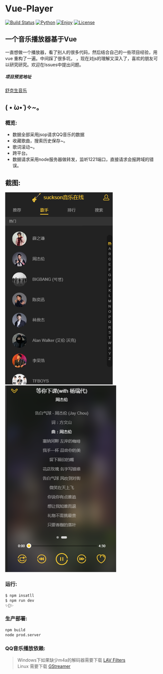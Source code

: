 # Vue-Player
[![Build Status](https://travis-ci.org/HuberTRoy/MusicBox.svg?branch=master)](https://travis-ci.org/HuberTRoy/MusicBox)
[![Python](https://img.shields.io/badge/Python-3.5%203.6-green.svg)](https://pypi.python.org/pypi/Music-Player)
[![Enjoy](https://img.shields.io/badge/EnjoyYourself-yes-orange.svg)](https://github.com/Suckson/Vue-music)
[![License](https://img.shields.io/badge/license-MIT-blue.svg)](https://pypi.python.org/pypi/Music-Player)

## 一个音乐播放器基于Vue
一直想做一个播放器，看了别人的很多代码，然后结合自己的一些项目经验，用vue 重构了一遍。中间踩了很多坑，
，现在对js的理解又深入了，喜欢的朋友可以研究研究。欢迎在Issues中提出问题。

##### 项目预览地址
[舒克生音乐](https://music.suckson.cn/#/recommend)

##  ( • ̀ω•́ )✧~。

### 概览:
* 数据全部采用jsop请求QQ音乐的数据
* 收藏歌曲，搜索历史保存~。
* 歌词滚动~。
* 跨平台。
* 数据请求采用node服务器做转发，监听1221端口，直接请求会报跨域的错误。

## 截图:
<img src="https://github.com/Suckson/Vue-music/blob/master/static/show/1.png"/>

<img src="https://github.com/Suckson/Vue-music/blob/master/static/show/4.png"/>

### 运行:
```
$ npm insatll
$ npm run dev
✨🍰✨
```
### 生产部署:
```
npm build
node prod.server
```

### QQ音乐播放依赖:
> Windows下如果缺少m4a的解码器需要下载 <a href="https://github.com/Nevcairiel/LAVFilters/releases">LAV Filters</a> <br>
> Linux 需要下载 <a href="https://gstreamer.freedesktop.org/">GStreamer</a>


